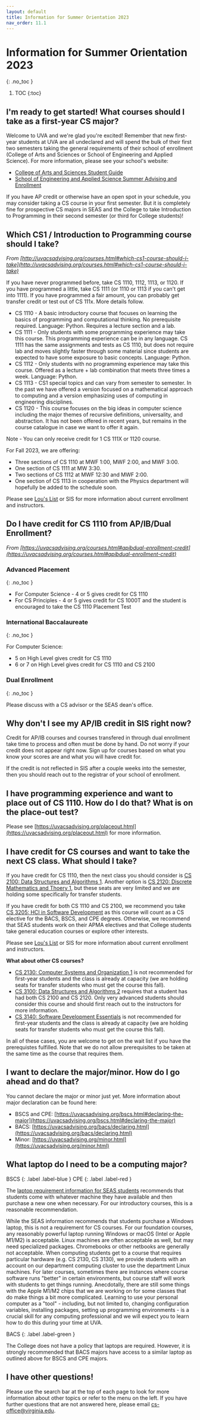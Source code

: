 ```yaml
---
layout: default
title: Information for Summer Orientation 2023
nav_order: 11.1
---
```


# Information for Summer Orientation 2023
{: .no_toc }

1. TOC
{:toc}

## I'm ready to get started!  What courses should I take as a first-year CS major?

Welcome to UVA and we're glad you're excited!  Remember that new first-year students at UVA are all undeclared and will spend the bulk of their first two semesters taking the general requirements of their school of enrollment (College of Arts and Sciences or School of Engineering and Applied Science).  For more information, please see your school's website:

- [College of Arts and Sciences Student Guide](https://college.as.virginia.edu/student-guide)
- [School of Engineering and Applied Science Summer Advising and Enrollment](https://engineering.virginia.edu/current-students/current-undergraduate-students/uva-engineering-summer-advising-and-enrollment)

If you have AP credit or otherwise have an open spot in your schedule, you may consider taking a CS course in your first semester.  But it is completely fine for prospective CS majors in SEAS and the College to take Introduction to Programming in their second semester (or third for College students)!

## Which CS1 / Introduction to Programming course should I take?

_From [http://uvacsadvising.org/courses.html#which-cs1-course-should-i-take](http://uvacsadvising.org/courses.html#which-cs1-course-should-i-take)_

If you have never programmed before, take CS 1110, 1112, 1113, or 1120. If you have programmed a little, take CS 1111 (or 1110 or 1113 if you can't get into 1111). If you have programmed a fair amount, you can probably get transfer credit or test out of CS 111x. More details follow.

* CS 1110 - A basic introductory course that focuses on learning the basics of programming and computational thinking. No prerequisite required. Language: Python. Requires a lecture section and a lab.
* CS 1111 - Only students with some programming experience may take this course. This programming experience can be in any language. CS 1111 has the same assignments and tests as CS 1110, but does not require lab and moves slightly faster through some material since students are expected to have some exposure to basic concepts. Language: Python.
* CS 1112 - Only students with no programming experience may take this course. Offered as a lecture + lab combination that meets three times a week. Language: Python.
* CS 1113 - CS1 special topics and can vary from semester to semester. In the past we have offered a version focused on a mathematical approach to computing and a version emphasizing uses of computing in engineering disciplines.
* CS 1120 - This course focuses on the big ideas in computer science including the major themes of recursive definitions, universality, and abstraction.  It has not been offered in recent years, but remains in the course catalogue in case we want to offer it again.

Note - You can only receive credit for 1 CS 111X or 1120 course.

For Fall 2023, we are offering:

* Three sections of CS 1110 at MWF 1:00, MWF 2:00, and MWF 3:00.
* One section of CS 1111 at MW 3:30.
* Two sections of CS 1112 at MWF 12:30 and MWF 2:00.
* One section of CS 1113 in cooperation with the Physics department will hopefully be added to the schedule soon.

Please see [Lou's List](https://louslist.org/page.php?Semester=1238&Type=Group&Group=CompSci) or SIS for more information about current enrollment and instructors.

## Do I have credit for CS 1110 from AP/IB/Dual Enrollment?

_From [https://uvacsadvising.org/courses.html#apibdual-enrollment-credit](https://uvacsadvising.org/courses.html#apibdual-enrollment-credit)_

### Advanced Placement
{: .no_toc }

* For Computer Science - 4 or 5 gives credit for CS 1110
* For CS Principles - 4 or 5 gives credit for CS 1000T and the student is encouraged to take the CS 1110 Placement Test

### International Baccalaureate
{: .no_toc }

For Computer Science:

* 5 on High Level gives credit for CS 1110
* 6 or 7 on High Level gives credit for CS 1110 and CS 2100

### Dual Enrollment
{: .no_toc }

Please discuss with a CS advisor or the SEAS dean's office.

## Why don't I see my AP/IB credit in SIS right now?

Credit for AP/IB courses and courses transfered in through dual enrollment take time to process and often must be done by hand.  Do not worry if your credit does not appear right now.  Sign up for courses based on what you know your scores are and what you will have credit for.

If the credit is not reflected in SIS after a couple weeks into the semester, then you should reach out to the registrar of your school of enrollment.

## I have programming experience and want to place out of CS 1110.  How do I do that?  What is on the place-out test?

Please see [https://uvacsadvising.org/placeout.html](https://uvacsadvising.org/placeout.html) for more information.

## I have credit for CS courses and want to take the next CS class.  What should I take?

If you have credit for CS 1110, then the next class you should consider is [CS 2100: Data Structures and Algorithms 1](https://uvacsadvising.org/courses.html#cs-2100-data-structures-and-algorithms-1).  Another option is [CS 2120: Discrete Mathematics and Thoery 1](https://uvacsadvising.org/courses.html#cs-2120-discrete-mathematics-and-theory-1), but these seats are very limited and we are holding some specifically for transfer students. 

If you have credit for both CS 1110 and CS 2100, we recommend you take [CS 3205: HCI in Software Development](https://uvacsadvising.org/courses.html#cs-3205-hci-in-software-development) as this course will count as a CS elective for the BACS, BSCS, and CPE degrees.  Otherwise, we recommend that SEAS students work on their APMA electives and that College students take general education courses or explore other interests.

Please see [Lou's List](https://louslist.org/page.php?Semester=1238&Type=Group&Group=CompSci) or SIS for more information about current enrollment and instructors.

__What about other CS courses?__

* [CS 2130: Computer Systems and Organization 1](https://uvacsadvising.org/courses.html#cs-2130-computer-systems-and-organization-1) is not recommended for first-year students and the class is already at capacity (we are holding seats for transfer students who must get the course this fall). 
* [CS 3100: Data Structures and Algorithms 2](https://uvacsadvising.org/courses.html#cs-3100-data-structures-and-algorithms-2) requires that a student has had both CS 2100 and CS 2120.  Only very advanced students should consider this course and should first reach out to the instructors for more information.
* [CS 3140: Software Development Essentials](https://uvacsadvising.org/courses.html#cs-3140-software-development-essentials) is not recommended for first-year students and the class is already at capacity (we are holding seats for transfer students who must get the course this fall).

In all of these cases, you are welcome to get on the wait list if you have the prerequistes fulfilled.  Note that we do not allow prerequisites to be taken at the same time as the course that requires them.  

## I want to declare the major/minor.  How do I go ahead and do that?

You cannot declare the major or minor just yet.  More information about major declaration can be found here:

* BSCS and CPE: [https://uvacsadvising.org/bscs.html#declaring-the-major](https://uvacsadvising.org/bscs.html#declaring-the-major)
* BACS: [https://uvacsadvising.org/bacs/declaring.html](https://uvacsadvising.org/bacs/declaring.html)
* Minor: [https://uvacsadvising.org/minor.html](https://uvacsadvising.org/minor.html)

## What laptop do I need to be a computing major?

BSCS
{: .label .label-blue }
CPE
{: .label .label-red }

The [laptop requirement information for SEAS students](https://engineering.virginia.edu/current-students/current-undergraduate-students/uva-engineering-summer-advising-and-enrollment#accordion97564) recommends that students come with whatever machine they have available and then purchase a new one when necessary.  For our introductory courses, this is a reasonable recommendation.

While the SEAS information recommends that students purchase a Windows laptop, this is not a requirement for CS courses.  For our foundation courses, any reasonably powerful laptop running Windows or macOS (Intel or Apple M1/M2) is acceptable.  Linux machines are often acceptable as well, but may need specialized packages.  Chromebooks or other netbooks are generally not acceptable.  When computing students get to a course that requires particular hardware (e.g. CS 2130, CS 3130), we provide students with an account on our department computing cluster to use the department Linux machines.  For later courses, sometimes there are instances where course software runs "better" in certain environments, but course staff will work with students to get things running.  Anecdotally, there are still some things with the Apple M1/M2 chips that we are working on for some classes that do make things a bit more complicated.  Learning to use your personal computer as a "tool" - including, but not limited to, changing configuration variables, installing packages, setting up programming environments - is a crucial skill for any computing professional and we will expect you to learn how to do this during your time at UVA.

BACS
{: .label .label-green }

The College does not have a policy that laptops are required.  However, it is strongly recommended that BACS majors have access to a similar laptop as outlined above for BSCS and CPE majors.  

## I have other questions!

Please use the search bar at the top of each page to look for more information about other topics or refer to the menu on the left.  If you have further questions that are not answered here, please email [cs-office@virginia.edu](mailto:cs-office@virginia.edu).